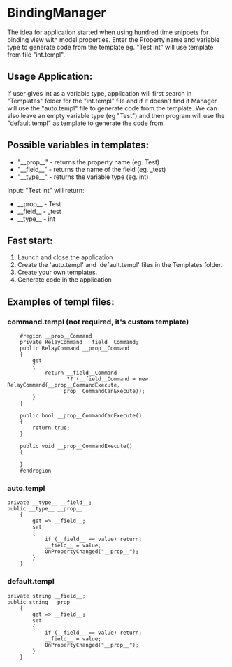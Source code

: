 # BindingManager
The idea for application started when using hundred time snippets for binding view with model properties. Enter the Property name and  variable type to generate code from the template eg. "Test int" will use template from file "int.templ".

## Usage Application:
If user gives int as a variable type, application will first search in "Templates" folder for the "int.templ" file and if it doesn't find it Manager will use the "auto.templ" file to generate code from the template. We can also leave an empty variable type (eg "Test") and then program will use the "default.templ" as template to generate the code from.

## Possible variables in templates:
- "__prop\__" - returns the property name (eg. Test)
- "__field\__" - returns the name of the field (eg. _test)
- "__type\__" - returns the variable type (eg. int)

Input: "Test int" will return:
- \_\_prop\_\_ - Test
- \_\_field\_\_ - _test
- \_\_type\_\_ - int

## Fast start:
1. Launch and close the application
2. Create the 'auto.templ' and 'default.templ' files in the Templates folder.
3. Create your own templates.
4. Generate code in the application

## Examples of templ files:

### command.templ (not required, it's custom template)
        #region __prop__Command
        private RelayCommand __field__Command;
        public RelayCommand __prop__Command
        {
            get
            {
                return __field__Command
                       ?? (__field__Command = new RelayCommand(__prop__CommandExecute,
					__prop__CommandCanExecute));
            }
        }

        public bool __prop__CommandCanExecute()
        {
            return true;
        }

        public void __prop__CommandExecute()
        {
            
        }
        #endregion

### auto.templ
	private __type__ __field__;
	public __type__ __prop__
		{
			get => __field__;
			set
			{
				if (__field__ == value) return;
				__field__ = value;
				OnPropertyChanged("__prop__");
			}
		}

### default.templ
	private string __field__;
	public string __prop__
		{
			get => __field__;
			set
			{
				if (__field__ == value) return;
				__field__ = value;
				OnPropertyChanged("__prop__");
			}
		}
